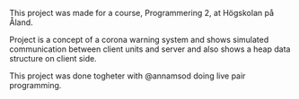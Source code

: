 This project was made for a course, Programmering 2, at Högskolan på Åland.

Project is a concept of a corona warning system and shows simulated communication between client units and server and also shows a heap data structure on client side.

This project was done togheter with @annamsod doing live pair programming.
